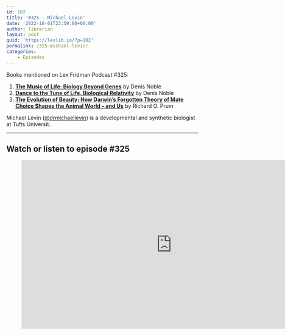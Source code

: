 ```yaml
---
id: 102
title: '#325 – Michael Levin'
date: '2022-10-01T23:59:00+00:00'
author: librarian
layout: post
guid: 'https://lexlib.io/?p=102'
permalink: /325-michael-levin/
categories:
    - Episodes
---
```


Books mentioned on Lex Fridman Podcast #325:

1. **[The Music of Life: Biology Beyond Genes](https://amzn.to/3Eht8w0)** by Denis Noble
2. **[Dance to the Tune of Life. Biological Relativity](https://amzn.to/3V3m4ty)** by Denis Noble
3. **[The Evolution of Beauty: How Darwin’s Forgotten Theory of Mate Choice Shapes the Animal World – and Us](https://amzn.to/3UMSSav)** by Richard O. Prum

Michael Levin ([@drmichaellevin](https://twitter.com/drmichaellevin)) is a developmental and synthetic biologist at Tufts Universit.

- - - - - -

## Watch or listen to episode #325

<figure class="wp-block-embed is-type-video is-provider-youtube wp-block-embed-youtube wp-embed-aspect-16-9 wp-has-aspect-ratio"><div class="wp-block-embed__wrapper"><iframe allow="accelerometer; autoplay; clipboard-write; encrypted-media; gyroscope; picture-in-picture" allowfullscreen="" frameborder="0" height="443" loading="lazy" src="https://www.youtube.com/embed/p3lsYlod5OU?feature=oembed" title="Michael Levin: Biology, Life, Aliens, Evolution, Embryogenesis & Xenobots | Lex Fridman Podcast #325" width="788"></iframe></div></figure>